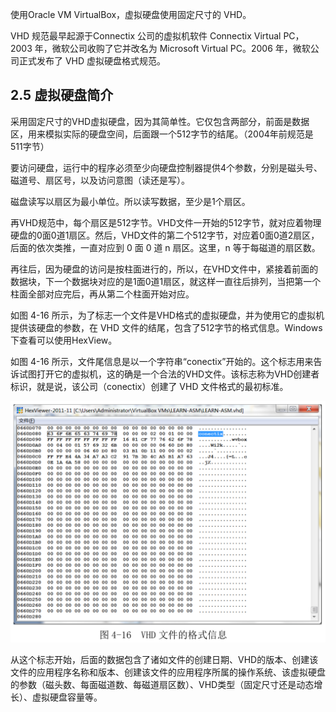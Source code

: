 使用Oracle VM VirtualBox，虚拟硬盘使用固定尺寸的 VHD。

VHD 规范最早起源于Connectix 公司的虚拟机软件 Connectix Virtual PC，2003 年，微软公司收购了它并改名为 Microsoft Virtual PC。2006 年，微软公司正式发布了 VHD 虚拟硬盘格式规范。

## 2.5 虚拟硬盘简介

采用固定尺寸的VHD虚拟硬盘，因为其简单性。它仅包含两部分，前面是数据区，用来模拟实际的硬盘空间，后面跟一个512字节的结尾。（2004年前规范是511字节）

要访问硬盘，运行中的程序必须至少向硬盘控制器提供4个参数，分别是磁头号、磁道号、扇区号，以及访问意图（读还是写）。

磁盘读写以扇区为最小单位。所以读写数据，至少是1个扇区。

再VHD规范中，每个扇区是512字节。VHD文件一开始的512字节，就对应着物理硬盘的0面0道1扇区。然后，VHD文件的第二个512字节，对应着0面0道2扇区，后面的依次类推，一直对应到 0 面 0 道 n 扇区。这里，n 等于每磁道的扇区数。

再往后，因为硬盘的访问是按柱面进行的，所以，在VHD文件中，紧接着前面的数据块，下一个数据块对应的是1面0道1扇区，就这样一直往后排列，当把第一个柱面全部对应完后，再从第二个柱面开始对应。

如图 4-16 所示，为了标志一个文件是VHD格式的虚拟硬盘，并为使用它的虚拟机提供该硬盘的参数，在 VHD 文件的结尾，包含了512字节的格式信息。Windows下查看可以使用HexView。

如图 4-16 所示，文件尾信息是以一个字符串“conectix”开始的。这个标志用来告诉试图打开它的虚拟机，这的确是一个合法的VHD文件。该标志称为VHD创建者标识，就是说，该公司（conectix）创建了 VHD 文件格式的最初标准。

![config](images/3.png)

从这个标志开始，后面的数据包含了诸如文件的创建日期、VHD的版本、创建该文件的应用程序名称和版本、创建该文件的应用程序所属的操作系统、该虚拟硬盘的参数（磁头数、每面磁道数、每磁道扇区数）、VHD类型（固定尺寸还是动态增长）、虚拟硬盘容量等。